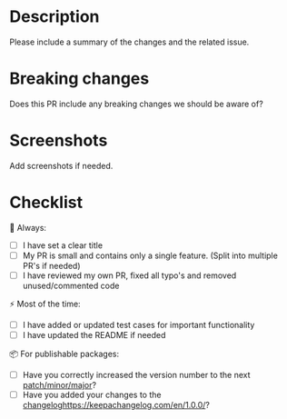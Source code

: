 # Description

Please include a summary of the changes and the related issue.

# Breaking changes

Does this PR include any breaking changes we should be aware of?

# Screenshots

Add screenshots if needed.

# Checklist

:pushpin: Always:
- [ ] I have set a clear title
- [ ] My PR is small and contains only a single feature. (Split into multiple PR's if needed)
- [ ] I have reviewed my own PR, fixed all typo's and removed unused/commented code

:zap: Most of the time:
- [ ] I have added or updated test cases for important functionality
- [ ] I have updated the README if needed

:package: For publishable packages:
- [ ] Have you correctly increased the version number to the next [patch/minor/major](https://semver.org/#summary)?
- [ ] Have you added your changes to the [changelog](https://keepachangelog.com/en/1.0.0/)https://keepachangelog.com/en/1.0.0/? 
